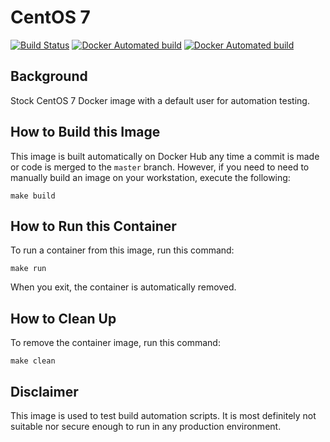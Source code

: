 # CentOS 7

[![Build Status](https://travis-ci.org/strongbrent/docker-centos7-testuser.svg?branch=master)](https://travis-ci.org/strongbrent/docker-centos7-testuser) [![Docker Automated build](https://img.shields.io/docker/cloud/automated/strongbrent/docker-centos7-testuser.svg)](https://cloud.docker.com/repository/docker/strongbrent/docker-centos7-testuser) [![Docker Automated build](https://img.shields.io/docker/cloud/build/strongbrent/docker-centos7-testuser.svg)](https://cloud.docker.com/repository/docker/strongbrent/docker-centos7-testuser/builds)

## Background
Stock CentOS 7 Docker image with a default user for automation testing.

## How to Build this Image

This image is built automatically on Docker Hub any time a commit is made or code is merged to the `master` branch. However, if you need to need to manually build an image on your workstation, execute the following:
```
make build
```

## How to Run this Container

To run a container from this image, run this command:
```
make run
```
When you exit, the container is automatically removed.

## How to Clean Up
To remove the container image, run this command:
```
make clean
```

## Disclaimer 

This image is used to test build automation scripts. It is most definitely not suitable nor secure enough to run in any production environment.
